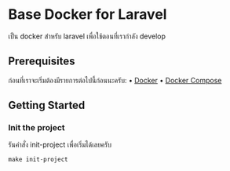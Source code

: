 # Base Docker for Laravel

เป็น docker สำหรับ laravel เพื่อใช้ตอนที่เรากำลัง develop

## Prerequisites

ก่อนที่เราจะเริ่มต้องมีรายการต่อไปนี้ก่อนนะครับ:
• [Docker](https://www.docker.com/get-started/)
• [Docker Compose](https://docs.docker.com/compose/install/)

## Getting Started

### Init the project

รันคำสั่ง init-project เพื่อเริ่มได้เลยครับ

```shell
make init-project
```
